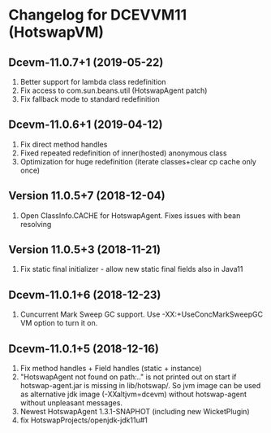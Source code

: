 # Changelog for DCEVVM11 (HotswapVM)

## Dcevm-11.0.7+1 (2019-05-22)

1. Better support for lambda class redefinition
1. Fix access to com.sun.beans.util (HotswapAgent patch)
1. Fix fallback mode to standard redefinition

## Dcevm-11.0.6+1 (2019-04-12)

1. Fix direct method handles
1. Fixed repeated redefinition of inner(hosted) anonymous class
1. Optimization for huge redefinition (iterate classes+clear cp cache only once)

## Version 11.0.5+7 (2018-12-04)

1. Open ClassInfo.CACHE for HotswapAgent. Fixes issues with bean resolving

## Version 11.0.5+3 (2018-11-21)

1. Fix static final initializer - allow new static final fields also in Java11

## Dcevm-11.0.1+6 (2018-12-23)

1. Cuncurrent Mark Sweep GC support. Use -XX:+UseConcMarkSweepGC VM option to turn it on.

## Dcevm-11.0.1+5 (2018-12-16)

1. Fix method handles + Field handles (static + instance)
1. "HotswapAgent not found on path:.." is not printed out on start if hotswap-agent.jar is missing in lib/hotswap/. So jvm image can be used as alternative jdk image (-XXaltjvm=dcevm) without hotswap-agent without unpleasant messages.
1. Newest HotswapAgent 1.3.1-SNAPHOT (including new WicketPlugin)
1. fix HotswapProjects/openjdk-jdk11u#1
